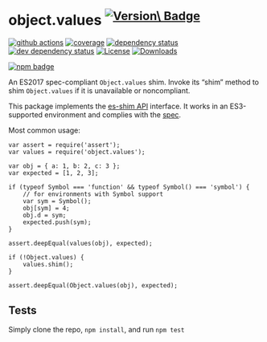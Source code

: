 object.values <sup>[![Version\ Badge](https://versionbadg.es/es-shims/Object.values.svg)](https://npmjs.com/package/object.values)</sup>
========================================================================================================================================

[![github actions](https://img.shields.io/endpoint?url=https://github-actions-badge-u3jn4tfpocch.runkit.sh/es-shims/Object.values)](https://github.com/es-shims/Object.values/actions) [![coverage](https://codecov.io/gh/es-shims/Object.values/branch/main/graphs/badge.svg)](https://app.codecov.io/gh/es-shims/Object.values/) [![dependency status](https://david-dm.org/es-shims/Object.values.svg)](https://david-dm.org/es-shims/Object.values) [![dev dependency status](https://david-dm.org/es-shims/Object.values/dev-status.svg)](https://david-dm.org/es-shims/Object.values#info=devDependencies) [![License](https://img.shields.io/npm/l/object.values.svg)](LICENSE) [![Downloads](https://img.shields.io/npm/dm/object.values.svg)](https://npm-stat.com/charts.html?package=object.values)

[![npm badge](https://nodei.co/npm/object.values.png?downloads=true&stars=true)](https://npmjs.com/package/object.values)

An ES2017 spec-compliant `Object.values` shim. Invoke its “shim” method to shim `Object.values` if it is unavailable or noncompliant.

This package implements the [es-shim API](https://github.com/es-shims/api) interface. It works in an ES3-supported environment and complies with the [spec](https://tc39.github.io/ecma262/#sec-object.values).

Most common usage:

    var assert = require('assert');
    var values = require('object.values');

    var obj = { a: 1, b: 2, c: 3 };
    var expected = [1, 2, 3];

    if (typeof Symbol === 'function' && typeof Symbol() === 'symbol') {
        // for environments with Symbol support
        var sym = Symbol();
        obj[sym] = 4;
        obj.d = sym;
        expected.push(sym);
    }

    assert.deepEqual(values(obj), expected);

    if (!Object.values) {
        values.shim();
    }

    assert.deepEqual(Object.values(obj), expected);

Tests
-----

Simply clone the repo, `npm install`, and run `npm test`
